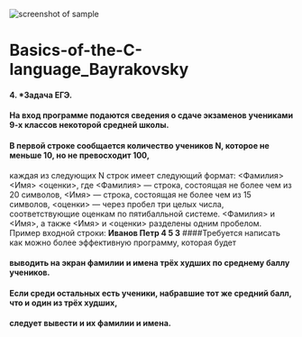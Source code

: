 ![screenshot of sample](https://i.ibb.co/0CXS8QB/screen.jpg)
# Basics-of-the-C-language_Bayrakovsky
#### 4. *Задача ЕГЭ.
#### На вход программе подаются сведения о сдаче экзаменов учениками 9-х классов некоторой средней школы. 
#### В первой строке сообщается количество учеников N, которое не меньше 10, но не превосходит 100, 
каждая из следующих N строк имеет следующий формат:
<Фамилия> <Имя> <оценки>,
где <Фамилия> — строка, состоящая не более чем из 20 символов, 
<Имя> — строка, состоящая не более чем из 15 символов,
<оценки> — через пробел три целых числа, соответствующие оценкам по пятибалльной системе. <Фамилия> и <Имя>,
а также <Имя> и <оценки> разделены одним пробелом. Пример входной строки: **Иванов Петр 4 5 3**
####Требуется написать как можно более эффективную программу, которая будет
#### выводить на экран фамилии и имена трёх худших по среднему баллу учеников. 
#### Если среди остальных есть ученики, набравшие тот же средний балл, что и один из трёх худших, 
#### следует вывести и их **фамилии и имена**.
